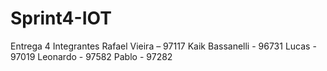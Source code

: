# Sprint4-IOT
Entrega 4 
Integrantes
Rafael Vieira – 97117
Kaik Bassanelli - 96731
Lucas - 97019 
Leonardo - 97582 
Pablo - 97282 
